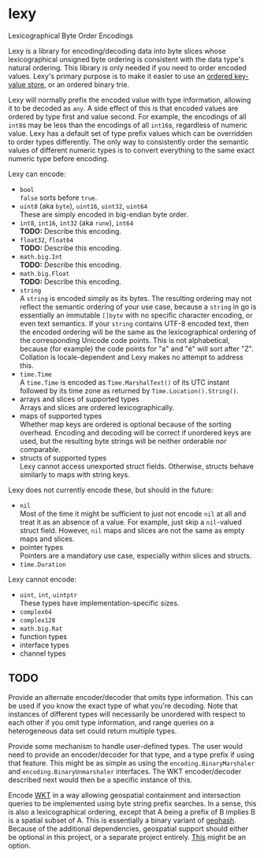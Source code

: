# lexy

Lexicographical Byte Order Encodings

Lexy is a library for encoding/decoding data into byte slices whose
lexicographical unsigned byte ordering is consistent with the data
type's natural ordering. This library is only needed if you need to
order encoded values. Lexy's primary purpose is to make it easier to
use an [ordered key-value
store](https://en.wikipedia.org/wiki/Ordered_Key-Value_Store), or an
ordered binary trie.

Lexy will normally prefix the encoded value with type information,
allowing it to be decoded as `any`. A side effect of this is that
encoded values are ordered by type first and value second. For
example, the encodings of all `int8`s may be less than the encodings
of all `int16`s, regardless of numeric value. Lexy has a default set
of type prefix values which can be overridden to order types
differently. The only way to consistently order the semantic values of
different numeric types is to convert everything to the same exact
numeric type before encoding.

Lexy can encode:
* `bool`  
  `false` sorts before `true`.
* `uint8` (aka `byte`), `uint16`, `uint32`, `uint64`  
  These are simply encoded in big-endian byte order.
* `int8`, `int16`, `int32` (aka `rune`), `int64`  
  **TODO:** Describe this encoding.
* `float32`, `float64`  
  **TODO:** Describe this encoding.
* `math.big.Int`  
  **TODO:** Describe this encoding.
* `math.big.Float`  
  **TODO:** Describe this encoding.
* `string`  
  A `string` is encoded simply as its bytes. The resulting ordering
  may not reflect the semantic ordering of your use case, because a
  `string` in go is essentially an immutable `[]byte` with no specific
  character encoding, or even text semantics. If your `string`
  contains UTF-8 encoded text, then the encoded ordering will be the
  same as the lexicographical ordering of the corresponding Unicode
  code points. This is not alphabetical, because (for example) the
  code points for "a" and "&#xE9;" will sort after "Z". Collation is
  locale-dependent and Lexy makes no attempt to address this.
* `time.Time`  
  A `time.Time` is encoded as `Time.MarshalText()` of its UTC instant
  followed by its time zone as returned by `Time.Location().String()`.
* arrays and slices of supported types  
  Arrays and slices are ordered lexicographically.
* maps of supported types  
  Whether map keys are ordered is optional because of the sorting
  overhead. Encoding and decoding will be correct if unordered keys
  are used, but the resulting byte strings will be neither orderable
  nor comparable.
* structs of supported types  
  Lexy cannot access unexported struct fields. Otherwise, structs
  behave similarly to maps with string keys.

Lexy does not currently encode these, but should in the future:
* `nil`  
  Most of the time it might be sufficient to just not encode `nil` at
  all and treat it as an absence of a value. For example, just skip a
  `nil`-valued struct field. However, `nil` maps and slices are not
  the same as empty maps and slices.
* pointer types  
  Pointers are a mandatory use case, especially within slices and
  structs.
* `time.Duration`

Lexy cannot encode:
* `uint`, `int`, `uintptr`  
  These types have implementation-specific sizes.
* `complex64`
* `complex128`
* `math.big.Rat`
* function types
* interface types
* channel types

## TODO

Provide an alternate encoder/decoder that omits type information. This
can be used if you know the exact type of what you're decoding. Note
that instances of different types will necessarily be unordered with
respect to each other if you omit type information, and range queries
on a heterogeneous data set could return multiple types.

Provide some mechanism to handle user-defined types. The user would
need to provide an encoder/decoder for that type, and a type prefix if
using that feature. This might be as simple as using the
`encoding.BinaryMarshaler` and `encoding.BinaryUnmarshaler`
interfaces. The WKT encoder/decoder described next would then be a
specific instance of this.

Encode [WKT](https://en.wikipedia.org/wiki/Well-known_text) in a way
allowing geospatial containment and intersection queries to be
implemented using byte string prefix searches. In a sense, this is
also a lexicographical ordering, except that A being a prefix of B
implies B is a spatial subset of A. This is essentially a binary
variant of [geohash](https://en.wikipedia.org/wiki/Geohash). Because
of the additional dependencies, geospatial support should either be
optional in this project, or a separate project entirely.
[This](https://pkg.go.dev/github.com/go-spatial/geom) might be an
option.
